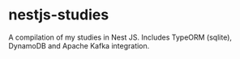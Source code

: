 # nestjs-studies
A compilation of my studies in Nest JS. Includes TypeORM (sqlite), DynamoDB and Apache Kafka integration.
